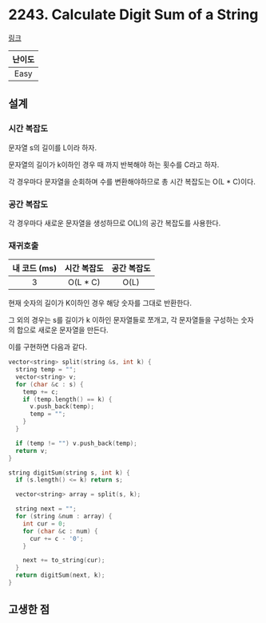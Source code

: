 # 2243. Calculate Digit Sum of a String

[링크](https://leetcode.com/problems/calculate-digit-sum-of-a-string/)

| 난이도 |
| :----: |
|  Easy  |

## 설계

### 시간 복잡도

문자열 s의 길이를 L이라 하자.

문자열의 길이가 k이하인 경우 때 까지 반복해야 하는 횟수를 C라고 하자.

각 경우마다 문자열을 순회하며 수를 변환해야하므로 총 시간 복잡도는 O(L \* C)이다.

### 공간 복잡도

각 경우마다 새로운 문자열을 생성하므로 O(L)의 공간 복잡도를 사용한다.

### 재귀호출

| 내 코드 (ms) | 시간 복잡도 | 공간 복잡도 |
| :----------: | :---------: | :---------: |
|      3       |  O(L \* C)  |    O(L)     |

현재 숫자의 길이가 K이하인 경우 해당 숫자를 그대로 반환한다.

그 외의 경우는 s를 길이가 k 이하인 문자열들로 쪼개고, 각 문자열들을 구성하는 숫자의 합으로 새로운 문자열을 만든다.

이를 구현하면 다음과 같다.

```cpp
vector<string> split(string &s, int k) {
  string temp = "";
  vector<string> v;
  for (char &c : s) {
    temp += c;
    if (temp.length() == k) {
      v.push_back(temp);
      temp = "";
    }
  }

  if (temp != "") v.push_back(temp);
  return v;
}

string digitSum(string s, int k) {
  if (s.length() <= k) return s;

  vector<string> array = split(s, k);

  string next = "";
  for (string &num : array) {
    int cur = 0;
    for (char &c : num) {
      cur += c - '0';
    }

    next += to_string(cur);
  }
  return digitSum(next, k);
}
```

## 고생한 점
